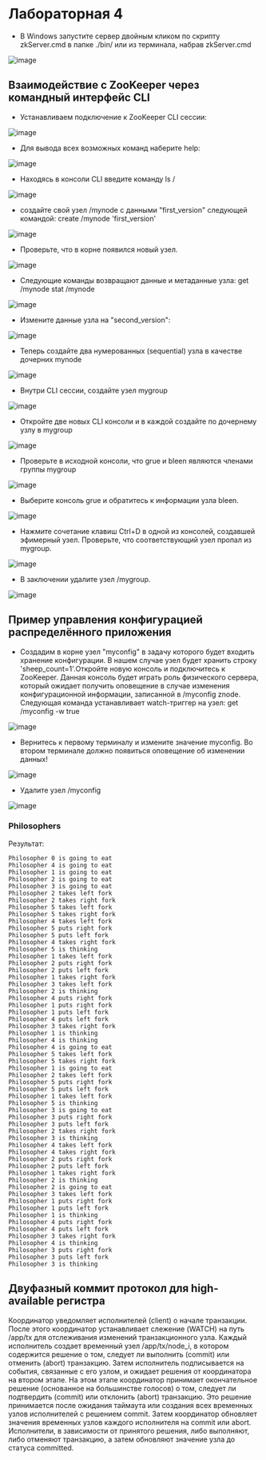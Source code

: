 # Лабораторная 4

- В Windows запустите сервер двойным кликом по скрипту zkServer.cmd в папке ./bin/ или из терминала, набрав zkServer.cmd

![image](https://github.com/stillysyw/Big_Data/assets/154344530/5667c044-5535-4f50-ad14-5a3dcb0d5f99)


## Взаимодействие с ZooKeeper через командный интерфейс CLI

- Устанавливаем подключение к ZooKeeper CLI сессии:

![image](https://github.com/stillysyw/Big_Data/assets/154344530/c985a0e9-b758-4284-ac21-a77f1913e567)

- Для вывода всех возможных команд наберите help:

![image](https://github.com/stillysyw/Big_Data/assets/154344530/6dfe03fd-1d30-4404-9e32-0d0a118d6d48)

- Находясь в консоли CLI введите команду ls /

![image](https://github.com/stillysyw/Big_Data/assets/154344530/0a358c95-ceed-482b-821b-6233ee14e959)

- создайте свой узел /mynode с данными "first_version" следующей командой: create /mynode 'first_version'

![image](https://github.com/stillysyw/Big_Data/assets/154344530/8896f3e7-886e-415a-8558-22aef8f3ffa8)

- Проверьте, что в корне появился новый узел.

![image](https://github.com/stillysyw/Big_Data/assets/154344530/36ad3f3a-d9d0-407b-abf4-2348a365b21c)

- Следующие команды возвращают данные и метаданные узла: get /mynode stat /mynode

![image](https://github.com/stillysyw/Big_Data/assets/154344530/8042f1d5-13b8-434e-b28f-812e876442cf)

- Измените данные узла на "second_version":

![image](https://github.com/stillysyw/Big_Data/assets/154344530/e1d8778d-12f1-4716-a7af-41c25b0ecd29)

- Теперь создайте два нумерованных (sequential) узла в качестве дочерних mynode

![image](https://github.com/stillysyw/Big_Data/assets/154344530/4b1c86fa-16ce-4e22-bed0-95e952b2429c)

- Внутри CLI сессии, создайте узел mygroup

![image](https://github.com/stillysyw/Big_Data/assets/154344530/bfe55930-192b-40eb-865f-893656d401e5)

- Откройте две новых CLI консоли и в каждой создайте по дочернему узлу в mygroup 

![image](https://github.com/stillysyw/Big_Data/assets/154344530/4c2c2bf9-e054-485c-b67d-6786cc901e5c)

- Проверьте в исходной консоли, что grue и bleen являются членами группы mygroup

![image](https://github.com/stillysyw/Big_Data/assets/154344530/15d60c57-d7ba-4989-b558-9d92ecdefc6a)

-  Выберите консоль grue и обратитесь к информации узла bleen.

![image](https://github.com/stillysyw/Big_Data/assets/154344530/b055664a-2735-4ea9-90b8-4707330f4667)

- Нажмите сочетание клавиш Ctrl+D в одной из консолей, создавшей эфимерный узел. Проверьте, что соответствующий узел пропал из mygroup.

![image](https://github.com/stillysyw/Big_Data/assets/154344530/99bdbd8d-f824-477e-8ec0-5443538967b7)

- В заключении удалите узел /mygroup.

![image](https://github.com/stillysyw/Big_Data/assets/154344530/53ff95b9-ca08-4026-8104-aa2ac66fdadc)


## Пример управления конфигурацией распределённого приложения
- Создадим в корне узел "myconfig" в задачу которого будет входить хранение конфигурации. В нашем случае узел будет хранить строку 'sheep_count=1'.Откройте новую консоль и подключитесь к ZooKeeper. Данная консоль будет играть роль физического сервера, который ожидает получить оповещение в случае изменения конфигурационной информации, записанной в /myconfig znode. Следующая команда устанавливает watch-триггер на узел: get /myconfig -w true

![image](https://github.com/stillysyw/Big_Data/assets/154344530/fac03f95-df41-4b90-8362-23740d81961d)

- Вернитесь к первому терминалу и измените значение myconfig. Во втором терминале должно появиться оповещение об изменении данных!

![image](https://github.com/stillysyw/Big_Data/assets/154344530/5bda9e81-0e0e-4b6a-8a72-839dc5867aa1)

- Удалите узел /myconfig

![image](https://github.com/stillysyw/Big_Data/assets/154344530/93e73506-14b1-43bf-a325-7b1e6ddd8933)



### Philosophers

Результат:
```
Philosopher 0 is going to eat
Philosopher 4 is going to eat
Philosopher 1 is going to eat
Philosopher 2 is going to eat
Philosopher 3 is going to eat
Philosopher 2 takes left fork
Philosopher 2 takes right fork
Philosopher 5 takes left fork
Philosopher 5 takes right fork
Philosopher 4 takes left fork
Philosopher 5 puts right fork
Philosopher 5 puts left fork 
Philosopher 4 takes right fork
Philosopher 5 is thinking
Philosopher 1 takes left fork
Philosopher 2 puts right fork
Philosopher 2 puts left fork 
Philosopher 1 takes right fork
Philosopher 3 takes left fork
Philosopher 2 is thinking
Philosopher 4 puts right fork
Philosopher 1 puts right fork
Philosopher 1 puts left fork 
Philosopher 4 puts left fork 
Philosopher 3 takes right fork
Philosopher 1 is thinking
Philosopher 4 is thinking
Philosopher 4 is going to eat
Philosopher 5 takes left fork
Philosopher 5 takes right fork
Philosopher 1 is going to eat
Philosopher 2 takes left fork
Philosopher 5 puts right fork
Philosopher 5 puts left fork 
Philosopher 1 takes left fork
Philosopher 5 is thinking
Philosopher 3 is going to eat
Philosopher 3 puts right fork
Philosopher 3 puts left fork
Philosopher 2 takes right fork
Philosopher 3 is thinking
Philosopher 4 takes left fork
Philosopher 4 takes right fork
Philosopher 2 puts right fork
Philosopher 2 puts left fork
Philosopher 1 takes right fork
Philosopher 2 is thinking
Philosopher 2 is going to eat
Philosopher 3 takes left fork
Philosopher 1 puts right fork
Philosopher 1 puts left fork
Philosopher 1 is thinking
Philosopher 4 puts right fork
Philosopher 4 puts left fork
Philosopher 3 takes right fork
Philosopher 4 is thinking
Philosopher 3 puts right fork
Philosopher 3 puts left fork
Philosopher 3 is thinking
```
## Двуфазный коммит протокол для high-available регистра
Координатор уведомляет исполнителей (client) о начале транзакции. После этого координатор устанавливает слежение (WATCH) на путь /app/tx для отслеживания изменений транзакционного узла. Каждый исполнитель создает временный узел /app/tx/node_i, в котором содержится решение о том, следует ли выполнить (commit) или отменить (abort) транзакцию. Затем исполнитель подписывается на события, связанные с его узлом, и ожидает решения от координатора на втором этапе. На этом этапе координатор принимает окончательное решение (основанное на большинстве голосов) о том, следует ли подтвердить (commit) или отклонить (abort) транзакцию. Это решение принимается после ожидания таймаута или создания всех временных узлов исполнителей с решением commit. Затем координатор обновляет значения временных узлов каждого исполнителя на commit или abort. Исполнители, в зависимости от принятого решения, либо выполняют, либо отменяют транзакцию, а затем обновляют значение узла до статуса committed.
